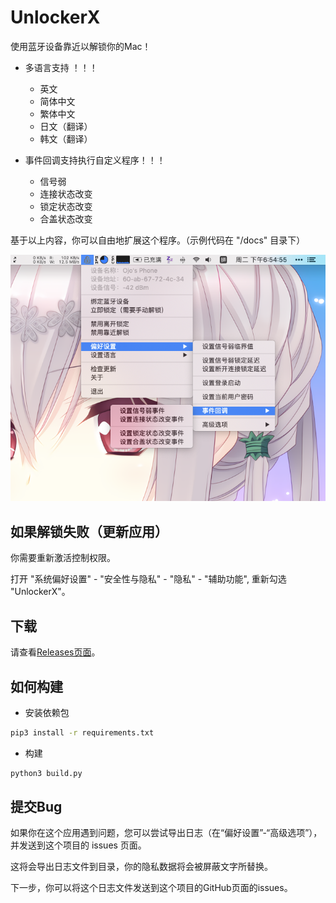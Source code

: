 # UnlockerX

使用蓝牙设备靠近以解锁你的Mac！

* 多语言支持 ！！！
  * 英文
  * 简体中文
  * 繁体中文
  * 日文（翻译）
  * 韩文（翻译）

* 事件回调支持执行自定义程序！！！
  * 信号弱
  * 连接状态改变
  * 锁定状态改变
  * 合盖状态改变

基于以上内容，你可以自由地扩展这个程序。（示例代码在 "/docs" 目录下）

![Thumbnail](docs/img/thumbnail_cn.png)

## 如果解锁失败（更新应用）

你需要重新激活控制权限。

打开 "系统偏好设置" - "安全性与隐私" - "隐私" - "辅助功能", 重新勾选 "UnlockerX"。

## 下载

请查看[Releases页面](../../releases)。

## 如何构建

* 安装依赖包

```bash
pip3 install -r requirements.txt
```

* 构建

```bash
python3 build.py
```


## 提交Bug

如果你在这个应用遇到问题，您可以尝试导出日志（在“偏好设置”-“高级选项”），并发送到这个项目的 issues 页面。

这将会导出日志文件到目录，你的隐私数据将会被屏蔽文字所替换。

下一步，你可以将这个日志文件发送到这个项目的GitHub页面的issues。
